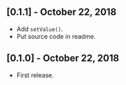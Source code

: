 ## [0.1.1] - October 22, 2018

* Add `setValue()`.
* Put source code in readme.

## [0.1.0] - October 22, 2018

* First release.
